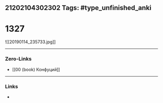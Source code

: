 21202104302302
Tags: #type_unfinished_anki
---
# 1327

![[20190114_235733.jpg]]

---
### Zero-Links
- [[00 (book) Конфуций]]
---
### Links
-